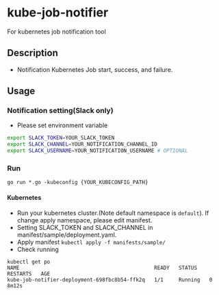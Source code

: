# kube-job-notifier
For kubernetes job notification tool 

## Description
- Notification Kubernetes Job start, success, and failure.

## Usage

### Notification setting(Slack only)
- Please set environment variable
```bash
export SLACK_TOKEN=YOUR_SLACK_TOKEN
export SLACK_CHANNEL=YOUR_NOTIFICATION_CHANNEL_ID
export SLACK_USERNAME=YOUR_NOTIFICATION_USERNAME # OPTIONAL
```

### Run
`go run *.go -kubeconfig {YOUR_KUBECONFIG_PATH}`
 
#### Kubernetes
- Run your kubernetes cluster.(Note default namespace is `default`). If change apply namespace, please edit manifest.
- Setting SLACK_TOKEN and SLACK_CHANNEL in manifest/sample/deployment.yaml.
- Apply manifest
`kubectl apply -f manifests/sample/`
- Check running
```
kubectl get po
NAME                                            READY   STATUS    RESTARTS   AGE
kube-job-notifier-deployment-698fbc8b54-ffk2q   1/1     Running   0          8m12s
```
